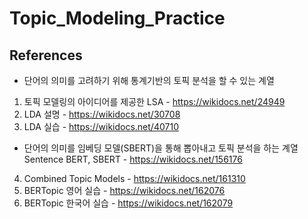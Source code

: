 # Topic_Modeling_Practice

## References
* 단어의 의미를 고려하기 위해 통계기반의 토픽 분석을 할 수 있는 계열
1. 토픽 모델링의 아이디어를 제공한 LSA - https://wikidocs.net/24949
2. LDA 설명 - https://wikidocs.net/30708
3. LDA 실습 - https://wikidocs.net/40710

* 단어의 의미를 임베딩 모델(SBERT)을 통해 뽑아내고 토픽 분석을 하는 계열
Sentence BERT, SBERT - https://wikidocs.net/156176
4. Combined Topic Models - https://wikidocs.net/161310
5. BERTopic 영어 실습 - https://wikidocs.net/162076
6. BERTopic 한국어 실습 - https://wikidocs.net/162079
